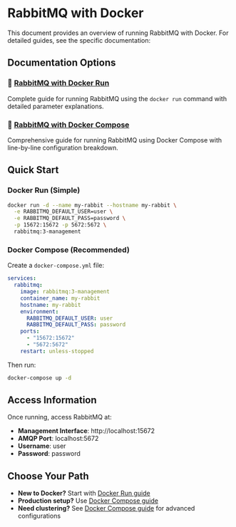 # RabbitMQ with Docker

This document provides an overview of running RabbitMQ with Docker. For detailed guides, see the specific documentation:

## Documentation Options

### 🐳 [RabbitMQ with Docker Run](rabbitmq-docker-run.md)
Complete guide for running RabbitMQ using the `docker run` command with detailed parameter explanations.

### 🐙 [RabbitMQ with Docker Compose](rabbitmq-docker-compose.md)
Comprehensive guide for running RabbitMQ using Docker Compose with line-by-line configuration breakdown.

## Quick Start

### Docker Run (Simple)
```bash
docker run -d --name my-rabbit --hostname my-rabbit \
  -e RABBITMQ_DEFAULT_USER=user \
  -e RABBITMQ_DEFAULT_PASS=password \
  -p 15672:15672 -p 5672:5672 \
  rabbitmq:3-management
```

### Docker Compose (Recommended)
Create a `docker-compose.yml` file:
```yaml
services:
  rabbitmq:
    image: rabbitmq:3-management
    container_name: my-rabbit
    hostname: my-rabbit
    environment:
      RABBITMQ_DEFAULT_USER: user
      RABBITMQ_DEFAULT_PASS: password
    ports:
      - "15672:15672"
      - "5672:5672"
    restart: unless-stopped
```

Then run:
```bash
docker-compose up -d
```

## Access Information

Once running, access RabbitMQ at:
- **Management Interface**: http://localhost:15672
- **AMQP Port**: localhost:5672
- **Username**: user
- **Password**: password

## Choose Your Path

- **New to Docker?** Start with [Docker Run guide](rabbitmq-docker-run.md)
- **Production setup?** Use [Docker Compose guide](rabbitmq-docker-compose.md)
- **Need clustering?** See [Docker Compose guide](rabbitmq-docker-compose.md) for advanced configurations
